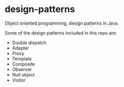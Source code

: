 # design-patterns
Object oriented programming, design patterns in Java.

Some of the design patterns included in this repo are:

* Double dispatch
* Adapter
* Proxy
* Template
* Composite
* Observer
* Null object
* Visitor
